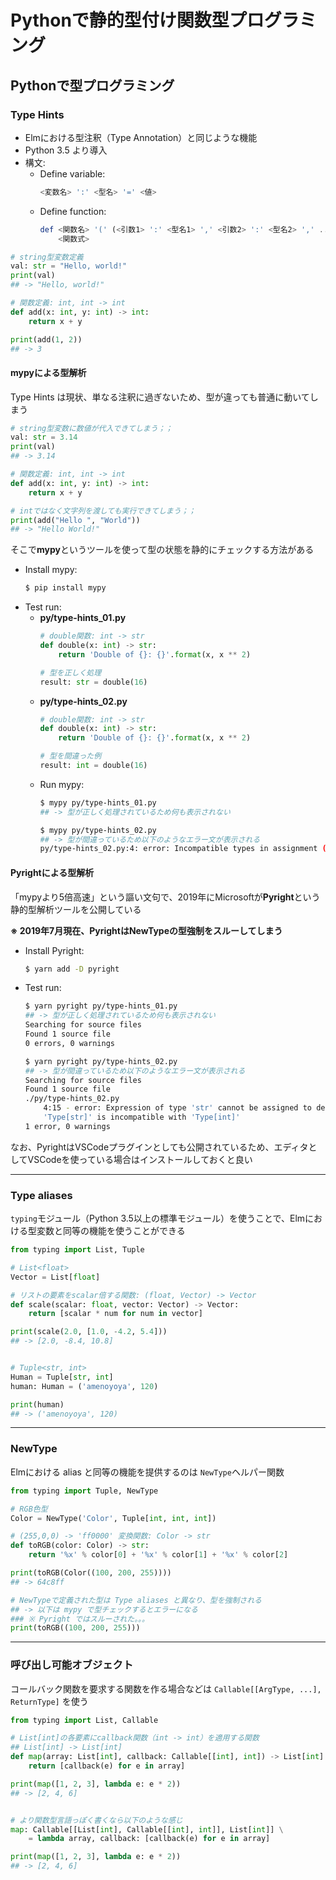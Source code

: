 # Pythonで静的型付け関数型プログラミング

## Pythonで型プログラミング

### Type Hints
- Elmにおける型注釈（Type Annotation）と同じような機能
- Python 3.5 より導入
- 構文:
    - Define variable:
        ```elm
        <変数名> ':' <型名> '=' <値>
        ```
    - Define function:
        ```elm
        def <関数名> '(' (<引数1> ':' <型名1> ',' <引数2> ':' <型名2> ',' ...)? ')' '->' <戻り値型名> ':'
            <関数式>
        ```


```python
# string型変数定義
val: str = "Hello, world!"
print(val)
## -> "Hello, world!"

# 関数定義: int, int -> int
def add(x: int, y: int) -> int:
    return x + y

print(add(1, 2))
## -> 3
```

#### mypyによる型解析
Type Hints は現状、単なる注釈に過ぎないため、型が違っても普通に動いてしまう

```python
# string型変数に数値が代入できてしまう；；
val: str = 3.14
print(val)
## -> 3.14

# 関数定義: int, int -> int
def add(x: int, y: int) -> int:
    return x + y

# intではなく文字列を渡しても実行できてしまう；；
print(add("Hello ", "World"))
## -> "Hello World!"
```

そこで**mypy**というツールを使って型の状態を静的にチェックする方法がある

- Install mypy:
    ```bash
    $ pip install mypy
    ```
- Test run:
    - **py/type-hints_01.py**
        ```python
        # double関数: int -> str
        def double(x: int) -> str:
            return 'Double of {}: {}'.format(x, x ** 2)
        
        # 型を正しく処理
        result: str = double(16)
        ```
    - **py/type-hints_02.py**
        ```python
        # double関数: int -> str
        def double(x: int) -> str:
            return 'Double of {}: {}'.format(x, x ** 2)
        
        # 型を間違った例
        result: int = double(16)
        ```
    - Run mypy:
        ```bash
        $ mypy py/type-hints_01.py
        ## -> 型が正しく処理されているため何も表示されない

        $ mypy py/type-hints_02.py
        ## -> 型が間違っているため以下のようなエラー文が表示される
        py/type-hints_02.py:4: error: Incompatible types in assignment (expression has type "str", variable has type "int")
        ```

#### Pyrightによる型解析
「mypyより5倍高速」という謳い文句で、2019年にMicrosoftが**Pyright**という静的型解析ツールを公開している

**※ 2019年7月現在、PyrightはNewTypeの型強制をスルーしてしまう**

- Install Pyright:
    ```bash
    $ yarn add -D pyright
    ```
- Test run:
    ```bash
    $ yarn pyright py/type-hints_01.py
    ## -> 型が正しく処理されているため何も表示されない
    Searching for source files
    Found 1 source file
    0 errors, 0 warnings

    $ yarn pyright py/type-hints_02.py
    ## -> 型が間違っているため以下のようなエラー文が表示される
    Searching for source files
    Found 1 source file
    ./py/type-hints_02.py
        4:15 - error: Expression of type 'str' cannot be assigned to declared type 'int'
        'Type[str]' is incompatible with 'Type[int]'
    1 error, 0 warnings
    ```

なお、PyrightはVSCodeプラグインとしても公開されているため、エディタとしてVSCodeを使っている場合はインストールしておくと良い

---

### Type aliases
`typing`モジュール（Python 3.5以上の標準モジュール）を使うことで、Elmにおける型変数と同等の機能を使うことができる

```python
from typing import List, Tuple

# List<float>
Vector = List[float]

# リストの要素をscalar倍する関数: (float, Vector) -> Vector
def scale(scalar: float, vector: Vector) -> Vector:
    return [scalar * num for num in vector]

print(scale(2.0, [1.0, -4.2, 5.4]))
## -> [2.0, -8.4, 10.8]


# Tuple<str, int>
Human = Tuple[str, int]
human: Human = ('amenoyoya', 120)

print(human)
## -> ('amenoyoya', 120)
```

---

### NewType
Elmにおける alias と同等の機能を提供するのは `NewType`ヘルパー関数

```python
from typing import Tuple, NewType

# RGB色型
Color = NewType('Color', Tuple[int, int, int])

# (255,0,0) -> 'ff0000' 変換関数: Color -> str
def toRGB(color: Color) -> str:
    return '%x' % color[0] + '%x' % color[1] + '%x' % color[2]

print(toRGB(Color((100, 200, 255))))
## -> 64c8ff

# NewTypeで定義された型は Type aliases と異なり、型を強制される
## -> 以下は mypy で型チェックするとエラーになる
### ※ Pyright ではスルーされた。。。
print(toRGB((100, 200, 255)))
```

---

### 呼び出し可能オブジェクト
コールバック関数を要求する関数を作る場合などは `Callable[[ArgType, ...], ReturnType]` を使う

```python
from typing import List, Callable

# List[int]の各要素にcallback関数（int -> int）を適用する関数
## List[int] -> List[int]
def map(array: List[int], callback: Callable[[int], int]) -> List[int]:
    return [callback(e) for e in array]

print(map([1, 2, 3], lambda e: e * 2))
## -> [2, 4, 6]


# より関数型言語っぽく書くなら以下のような感じ
map: Callable[[List[int], Callable[[int], int]], List[int]] \
    = lambda array, callback: [callback(e) for e in array]

print(map([1, 2, 3], lambda e: e * 2))
## -> [2, 4, 6]
```

